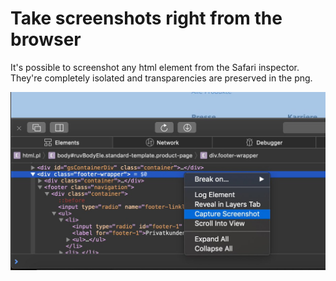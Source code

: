 # Take screenshots right from the browser

It's possible to screenshot any html element from the Safari inspector. They're completely isolated and transparencies are preserved in the png.

![Safari](safari.jpg)
